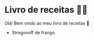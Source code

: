 # Livro de receitas :man_cook:

Olá! Bem vindo ao meu livro de receitas :wave:

- Strogonoff de frango.
